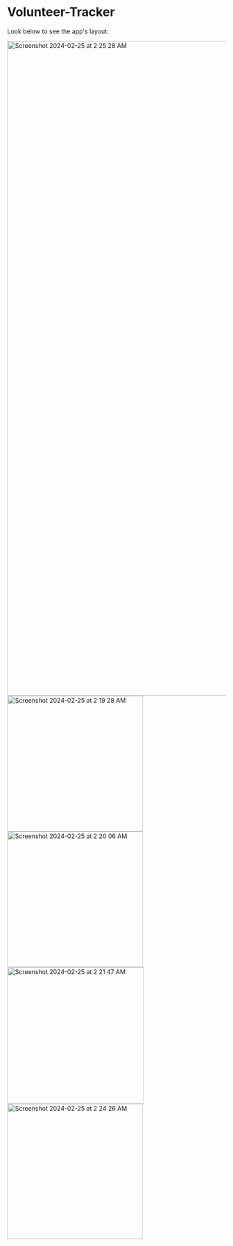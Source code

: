 # Volunteer-Tracker
Look below to see the app's layout:

<img width="1510" alt="Screenshot 2024-02-25 at 2 25 28 AM" src="https://github.com/smkilaru213/VolunteerTracker/assets/160697161/fb47c23d-1eaa-4ce6-9a9c-e17924abafb2">
<img width="313" alt="Screenshot 2024-02-25 at 2 19 28 AM" src="https://github.com/smkilaru213/VolunteerTracker/assets/160697161/3435b17f-a2fd-44b6-a51b-d598b540d50a">
<img width="313" alt="Screenshot 2024-02-25 at 2 20 06 AM" src="https://github.com/smkilaru213/VolunteerTracker/assets/160697161/3becc9e5-bc3a-4a02-a1b8-0948d59f6168">
<img width="315" alt="Screenshot 2024-02-25 at 2 21 47 AM" src="https://github.com/smkilaru213/VolunteerTracker/assets/160697161/e5eda875-9137-4c84-8038-131d12d6853a">
<img width="312" alt="Screenshot 2024-02-25 at 2 24 26 AM" src="https://github.com/smkilaru213/VolunteerTracker/assets/160697161/f3e01f2e-f21c-4372-ba0b-23cadce4b063">
